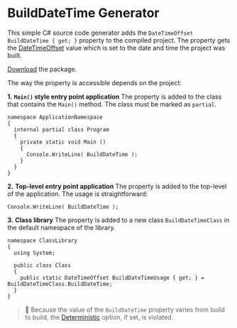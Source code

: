 # BuildDateTime Generator
This simple C# source code generator adds the `DateTimeOffset BuildDateTime { get; }` property to the compiled project. The property gets the [DateTimeOffset](https://learn.microsoft.com/cs-cz/dotnet/api/system.datetimeoffset) value which is set to the date and time the project was built. 

[Download](https://www.nuget.org/packages/BuildDateTimeGenerator) the package.

The way the property is accessible depends on the project:

**1.** **`Main()` style entry point application**
The property is added to the class that contains the `Main()` method. The class must be marked as `partial`.

    namespace ApplicationNamespace
    {
      internal partial class Program
      {
        private static void Main ()
        {
          Console.WriteLine( BuildDateTime );
        }
      }
    }

**2.** **Top-level entry point application**
The property is added to the top-level of the application. The usage is straightforward:

    Console.WriteLine( BuildDateTime );

**3.** **Class library**
The property is added to a new class `BuildDateTimeClass` in the default namespace of the library.

    namespace ClassLibrary
    {
      using System;

      public class Class
      {
        public static DateTimeOffset BuildDateTimeUsage { get; } = BuildDateTimeClass.BuildDateTime;
      }
    }

> :memo: Because the value of the `BuildDateTime` property varies from build to build, the [Deterministic](https://learn.microsoft.com/en-us/dotnet/csharp/language-reference/compiler-options/code-generation#deterministic) option, if set, is violated.
